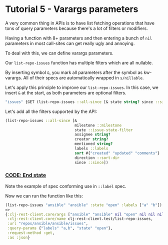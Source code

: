 # Tutorial 5 - Varargs parameters

A very common thing in APIs is to have list fetching operations that have tons of
query parameters because there's a lot of filters or modifiers.

Having a function with 8+ parameters and then entering a bunch of `nil` parameters 
in most call-sites can get really ugly and annoying.

To deal with this, we can define varargs parameters.

Our `list-repo-issues` function has multiple filters which are all nullable.

By inserting symbol `&`, you mark all parameters after the symbol as kw-varargs.
All of their specs are automatically wrapped in `s/nillable`.

Let's apply this principle to improve our `list-repo-issues`. In this case, we insert `&` at the start, as both parameters are
optional filters.

```clojure
"issues" {GET (list-repo-issues ::all-since [& state string? since ::since])
```

Let's add all the filters supported by the API:

```clojure
(list-repo-issues ::all-since [&
                               milestone ::milestone
                               state ::issue-state-filter
                               assignee string?
                               creator string?
                               mentioned string?
                               labels ::labels
                               sort #{"created" "updated" "comments"}
                               direction ::sort-dir
                               since ::since])
```

### **[CODE: End state](t5.clj)**

Note the example of spec conforming use in `::label` spec.

Now we can run the function like this:

```clojure
(list-repo-issues "ansible" "ansible" :state "open" :labels ["a" "b"])
=>
{:clj-rest-client.core/args ["ansible" "ansible" nil "open" nil nil nil ["a" "b"] nil],
 :clj-rest-client.core/name clj-rest-client.test/list-repo-issues,
 :url "repos/ansible/ansible/issues",
 :query-params {"labels" "a,b", "state" "open"},
 :request-method :get,
 :as :json}
 ```
